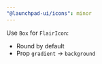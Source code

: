 ```yaml
---
"@launchpad-ui/icons": minor
---
```


Use `Box` for `FlairIcon`:
- Round by default
- Prop `gradient` -> `background`
